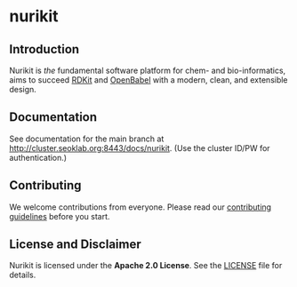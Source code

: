 # nurikit

## Introduction

Nurikit is *the* fundamental software platform for chem- and bio-informatics,
aims to succeed [RDKit](https://github.com/rdkit/rdkit) and
[OpenBabel](https://github.com/openbabel/openbabel) with a modern, clean,
and extensible design.

## Documentation

See documentation for the main branch at
<http://cluster.seoklab.org:8443/docs/nurikit>. (Use the cluster ID/PW for
authentication.)

## Contributing

We welcome contributions from everyone. Please read our
[contributing guidelines](CONTRIBUTING.md) before you start.

## License and Disclaimer

Nurikit is licensed under the **Apache 2.0 License**. See the [LICENSE](LICENSE)
file for details.
